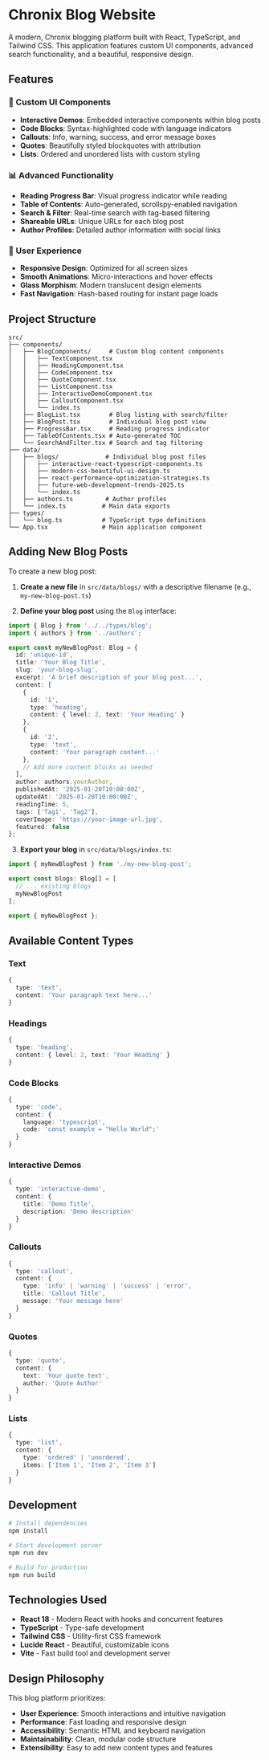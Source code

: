 # Chronix Blog Website

A modern, Chronix blogging platform built with React, TypeScript, and Tailwind CSS. This application features custom UI components, advanced search functionality, and a beautiful, responsive design.

## Features

### 🎨 Custom UI Components
- **Interactive Demos**: Embedded interactive components within blog posts
- **Code Blocks**: Syntax-highlighted code with language indicators
- **Callouts**: Info, warning, success, and error message boxes
- **Quotes**: Beautifully styled blockquotes with attribution
- **Lists**: Ordered and unordered lists with custom styling

### 📊 Advanced Functionality
- **Reading Progress Bar**: Visual progress indicator while reading
- **Table of Contents**: Auto-generated, scrollspy-enabled navigation
- **Search & Filter**: Real-time search with tag-based filtering
- **Shareable URLs**: Unique URLs for each blog post
- **Author Profiles**: Detailed author information with social links

### 🎯 User Experience
- **Responsive Design**: Optimized for all screen sizes
- **Smooth Animations**: Micro-interactions and hover effects
- **Glass Morphism**: Modern translucent design elements
- **Fast Navigation**: Hash-based routing for instant page loads

## Project Structure

```
src/
├── components/
│   ├── BlogComponents/     # Custom blog content components
│   │   ├── TextComponent.tsx
│   │   ├── HeadingComponent.tsx
│   │   ├── CodeComponent.tsx
│   │   ├── QuoteComponent.tsx
│   │   ├── ListComponent.tsx
│   │   ├── InteractiveDemoComponent.tsx
│   │   ├── CalloutComponent.tsx
│   │   └── index.ts
│   ├── BlogList.tsx        # Blog listing with search/filter
│   ├── BlogPost.tsx        # Individual blog post view
│   ├── ProgressBar.tsx     # Reading progress indicator
│   ├── TableOfContents.tsx # Auto-generated TOC
│   └── SearchAndFilter.tsx # Search and tag filtering
├── data/
│   ├── blogs/             # Individual blog post files
│   │   ├── interactive-react-typescript-components.ts
│   │   ├── modern-css-beautiful-ui-design.ts
│   │   ├── react-performance-optimization-strategies.ts
│   │   ├── future-web-development-trends-2025.ts
│   │   └── index.ts
│   ├── authors.ts         # Author profiles
│   └── index.ts          # Main data exports
├── types/
│   └── blog.ts           # TypeScript type definitions
└── App.tsx               # Main application component
```

## Adding New Blog Posts

To create a new blog post:

1. **Create a new file** in `src/data/blogs/` with a descriptive filename (e.g., `my-new-blog-post.ts`)

2. **Define your blog post** using the `Blog` interface:

```typescript
import { Blog } from '../../types/blog';
import { authors } from '../authors';

export const myNewBlogPost: Blog = {
  id: 'unique-id',
  title: 'Your Blog Title',
  slug: 'your-blog-slug',
  excerpt: 'A brief description of your blog post...',
  content: [
    {
      id: '1',
      type: 'heading',
      content: { level: 2, text: 'Your Heading' }
    },
    {
      id: '2',
      type: 'text',
      content: 'Your paragraph content...'
    },
    // Add more content blocks as needed
  ],
  author: authors.yourAuthor,
  publishedAt: '2025-01-20T10:00:00Z',
  updatedAt: '2025-01-20T10:00:00Z',
  readingTime: 5,
  tags: ['Tag1', 'Tag2'],
  coverImage: 'https://your-image-url.jpg',
  featured: false
};
```

3. **Export your blog** in `src/data/blogs/index.ts`:

```typescript
import { myNewBlogPost } from './my-new-blog-post';

export const blogs: Blog[] = [
  // ... existing blogs
  myNewBlogPost
];

export { myNewBlogPost };
```

## Available Content Types

### Text
```typescript
{
  type: 'text',
  content: 'Your paragraph text here...'
}
```

### Headings
```typescript
{
  type: 'heading',
  content: { level: 2, text: 'Your Heading' }
}
```

### Code Blocks
```typescript
{
  type: 'code',
  content: {
    language: 'typescript',
    code: 'const example = "Hello World";'
  }
}
```

### Interactive Demos
```typescript
{
  type: 'interactive-demo',
  content: {
    title: 'Demo Title',
    description: 'Demo description'
  }
}
```

### Callouts
```typescript
{
  type: 'callout',
  content: {
    type: 'info' | 'warning' | 'success' | 'error',
    title: 'Callout Title',
    message: 'Your message here'
  }
}
```

### Quotes
```typescript
{
  type: 'quote',
  content: {
    text: 'Your quote text',
    author: 'Quote Author'
  }
}
```

### Lists
```typescript
{
  type: 'list',
  content: {
    type: 'ordered' | 'unordered',
    items: ['Item 1', 'Item 2', 'Item 3']
  }
}
```

## Development

```bash
# Install dependencies
npm install

# Start development server
npm run dev

# Build for production
npm run build
```

## Technologies Used

- **React 18** - Modern React with hooks and concurrent features
- **TypeScript** - Type-safe development
- **Tailwind CSS** - Utility-first CSS framework
- **Lucide React** - Beautiful, customizable icons
- **Vite** - Fast build tool and development server

## Design Philosophy

This blog platform prioritizes:
- **User Experience**: Smooth interactions and intuitive navigation
- **Performance**: Fast loading and responsive design
- **Accessibility**: Semantic HTML and keyboard navigation
- **Maintainability**: Clean, modular code structure
- **Extensibility**: Easy to add new content types and features